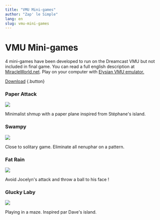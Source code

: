 ```yaml
---
title: "VMU Mini-games"
author: "Zap' le Simple"
lang: en
slug: vmu-mini-games
---
```


# VMU Mini-games

4 mini-games have been developed to run on the Dreamcast VMU but not included in final game. You can read a full english description at [MiracleWorld.net](http://www.miracleworld.net/segavm/). Play on your computer with [Elysian VMU emulator.](http://evmu.elysianshadows.com/)

[Download](/files/eviltwin_vmsgames.zip)
{.button}

### Paper Attack

![](/images/Evil-Twin-VMU-Paper-Attack.png)

Minimalist shmup with a paper plane inspired from Stéphane's island.

### Swampy

![](/images/Evil-Twin-VMU-Swampy.png)

Close to solitary game. Eliminate all nenuphar on a pattern.

### Fat Rain

![](/images/Evil-Twin-VMU-Fat-Rain.png)

Avoid Jocelyn's attack and throw a ball to his face !

### Glucky Laby

![](/images/Evil-Twin-VMU-Glucky-Laby.png)

Playing in a maze. Inspired par Dave's island.